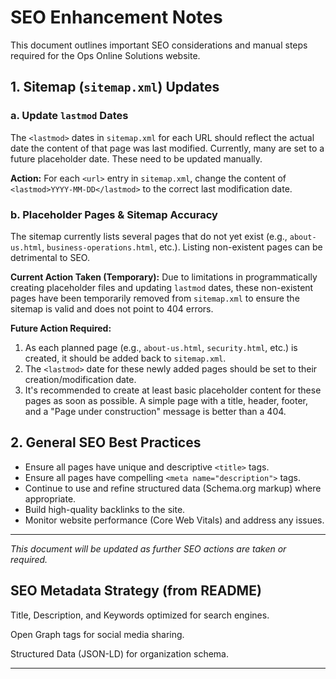 # SEO Enhancement Notes

This document outlines important SEO considerations and manual steps required for the Ops Online Solutions website.

## 1. Sitemap (`sitemap.xml`) Updates

### a. Update `lastmod` Dates
The `<lastmod>` dates in `sitemap.xml` for each URL should reflect the actual date the content of that page was last modified. Currently, many are set to a future placeholder date. These need to be updated manually.

**Action:** For each `<url>` entry in `sitemap.xml`, change the content of `<lastmod>YYYY-MM-DD</lastmod>` to the correct last modification date.

### b. Placeholder Pages & Sitemap Accuracy
The sitemap currently lists several pages that do not yet exist (e.g., `about-us.html`, `business-operations.html`, etc.). Listing non-existent pages can be detrimental to SEO.

**Current Action Taken (Temporary):** Due to limitations in programmatically creating placeholder files and updating `lastmod` dates, these non-existent pages have been temporarily removed from `sitemap.xml` to ensure the sitemap is valid and does not point to 404 errors.

**Future Action Required:**
1.  As each planned page (e.g., `about-us.html`, `security.html`, etc.) is created, it should be added back to `sitemap.xml`.
2.  The `<lastmod>` date for these newly added pages should be set to their creation/modification date.
3.  It's recommended to create at least basic placeholder content for these pages as soon as possible. A simple page with a title, header, footer, and a "Page under construction" message is better than a 404.

## 2. General SEO Best Practices
*   Ensure all pages have unique and descriptive `<title>` tags.
*   Ensure all pages have compelling `<meta name="description">` tags.
*   Continue to use and refine structured data (Schema.org markup) where appropriate.
*   Build high-quality backlinks to the site.
*   Monitor website performance (Core Web Vitals) and address any issues.

---

*This document will be updated as further SEO actions are taken or required.*

## SEO Metadata Strategy (from README)

  Title, Description, and Keywords optimized for search engines.

  Open Graph tags for social media sharing.

  Structured Data (JSON-LD) for organization schema.

---

